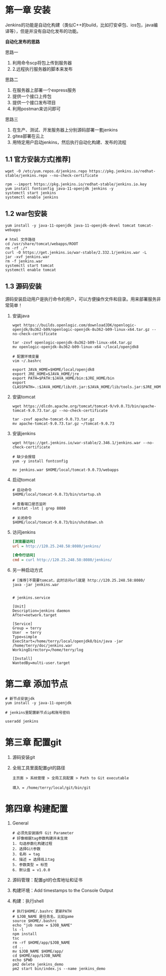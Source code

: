 # 第一章 安装

Jenkins的功能是自动化构建（类似C++的build，比如打安卓包、ios包，java编译等），但是并没有自动化发布的功能。



**自动化发布的思路**

思路一

1. 利用命令scp将包上传到服务器 
2. 2.远程执行服务器的脚本来发布



思路二

1. 在服务器上部署一个express服务
2. 提供一个接口上传包
3. 提供一个接口发布项目
4. 利用postman来访问即可



思路三

1. 在生产、测试、开发服务器上分别源码部署一套jenkins
2. gitea部署在云上
3. 用特定用户启动jenkins，然后执行自动化构建、发布的流程



## 1.1 官方安装方式[推荐]

```shell
wget -O /etc/yum.repos.d/jenkins.repo https://pkg.jenkins.io/redhat-stable/jenkins.repo --no-check-certificate

rpm --import https://pkg.jenkins.io/redhat-stable/jenkins.io.key
yum install fontconfig java-11-openjdk jenkins -y
systemctl start jenkins
systemctl enable jenkins
```



## 1.2 war包安装

```shell
yum install -y java-11-openjdk java-11-openjdk-devel tomcat tomcat-webapps

# html 文件路径
cd /usr/share/tomcat/webapps/ROOT
rm -rf ./*
curl -O https://get.jenkins.io/war-stable/2.332.1/jenkins.war -L
jar -xvf jenkins.war
rm -f jenkins.war
systemctl start tomcat
systemctl enable tomcat
```



## 1.3 源码安装

源码安装启动用户是执行命令的用户，可以方便操作文件和目录。用来部署服务非常简单！

1. 安装java

   ```shell
   wget https://builds.openlogic.com/downloadJDK/openlogic-openjdk/8u362-b09/openlogic-openjdk-8u362-b09-linux-x64.tar.gz --no-check-certificate
   
   tar -zxvf openlogic-openjdk-8u362-b09-linux-x64.tar.gz
   mv openlogic-openjdk-8u362-b09-linux-x64 ~/local/openjdk8
   
   # 配置环境变量
   vim ~/.bashrc
   
   export JAVA_HOME=$HOME/local/openjdk8
   export JRE_HOME=$JAVA_HOME/jre
   export PATH=$PATH:$JAVA_HOME/bin:$JRE_HOME/bin
   export CLASSPATH=.:$JAVA_HOME/lib/dt.jar:$JAVA_HOME/lib/tools.jar:$JRE_HOME/lib
   ```

2. 安装tomcat

   ```shell
   wget https://dlcdn.apache.org/tomcat/tomcat-9/v9.0.73/bin/apache-tomcat-9.0.73.tar.gz --no-check-certificate
   
   tar -zxvf apache-tomcat-9.0.73.tar.gz
   mv apache-tomcat-9.0.73.tar.gz ~/tomcat-9.0.73
   ```

3. 安装jenkins

   ```shell
   wget https://get.jenkins.io/war-stable/2.346.1/jenkins.war --no-check-certificate
   
   # 缺少会报错
   yum -y install fontconfig
   
   mv jenkins.war $HOME/local/tomcat-9.0.73/webapps
   ```

4. 启动tomcat

   ```shell
   # 启动命令
   $HOME/local/tomcat-9.0.73/bin/startup.sh
   
   # 查看端口是否监听
   netstat -lnt | grep 8080
   
   # 关闭命令
   $HOME/local/tomcat-9.0.73/bin/shutdown.sh
   ```

5. 访问jenkins

   ```ini
   [浏览器访问]
   url = http://120.25.248.58:8080/jenkins/
   
   [命令行访问]
   cmd = curl http://120.25.248.58:8080/jenkins/
   ```

6. 另一种启动方式

   ```shell
   # [推荐]不需要tomcat，此时访问url就是 http://120.25.248.58:8080/ 
   java -jar jenkins.war
   
   
   # jenkins.service
   
   [Unit]
   Description=jenkins daemon
   After=network.target
   
   [Service]
   Group = terry
   User  = terry
   Type=simple
   ExecStart=/home/terry/local/openjdk8/bin/java -jar /home/terry/doc/jenkins.war
   WorkingDirectory=/home/terry/log
   
   [Install]
   WantedBy=multi-user.target
   ```
   
   



# 第二章 添加节点

```shell
# 新节点安装jdk
yum install -y java-11-openjdk

# jenkins里配置新节点ip和账号密码

useradd jenkins
```







# 第三章 配置git



1. 源码安装git

2. 全局工具里面配置git的路径

   ```shell
   主页面 > 系统管理 > 全局工具配置 > Path to Git executable
   
   填入 = /home/terry/local/git/bin/git
   ```






# 第四章 构建配置

1. General

   ```shell
   # 必须先安装插件 Git Parameter
   # 好像根据tag参数构建并未生效
   1. 勾选参数化构建过程
   2. 选择Git参数
   3. 名称 = tag
   4. 描述 = 选择线上tag
   5. 参数类型 = 标签
   6. 默认值 = v1.0.0
   ```

   

2. 源码管理：配置git的仓库地址和证书

3. 构建环境：Add timestamps to the Console Output

4. 构建：执行shell

   ```shell
   # 执行$HOME/.bashrc 更新PATH
   # $JOB_NAME 是任务名，比如game
   source $HOME/.bashrc
   echo "job name = $JOB_NAME"
   ls -l
   npm install
   tsc
   rm -rf $HOME/app/$JOB_NAME
   cd ..
   mv $JOB_NAME $HOME/app/
   cd $HOME/app/$JOB_NAME
   echo $PWD
   pm2 delete jenkins_demo
   pm2 start bin/index.js --name jenkins_demo
   ```

   

